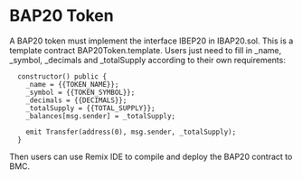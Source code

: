 # BAP20 Token

A BAP20 token must implement the interface IBEP20 in IBAP20.sol. This is a template contract BAP20Token.template. Users just need to fill in _name, _symbol, _decimals and _totalSupply according to their own requirements:

```
  constructor() public {
    _name = {{TOKEN_NAME}};
    _symbol = {{TOKEN_SYMBOL}};
    _decimals = {{DECIMALS}};
    _totalSupply = {{TOTAL_SUPPLY}};
    _balances[msg.sender] = _totalSupply;

    emit Transfer(address(0), msg.sender, _totalSupply);
  }
```

Then users can use Remix IDE  to compile and deploy the BAP20 contract to BMC.


